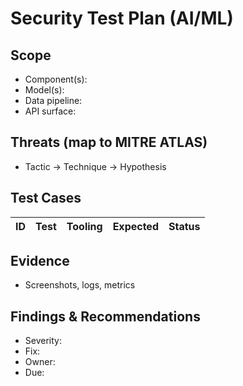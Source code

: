 # Security Test Plan (AI/ML)

## Scope
- Component(s):
- Model(s):
- Data pipeline:
- API surface:

## Threats (map to MITRE ATLAS)
- Tactic → Technique → Hypothesis

## Test Cases
| ID | Test | Tooling | Expected | Status |
|----|------|---------|----------|--------|

## Evidence
- Screenshots, logs, metrics

## Findings & Recommendations
- Severity:
- Fix:
- Owner:
- Due: